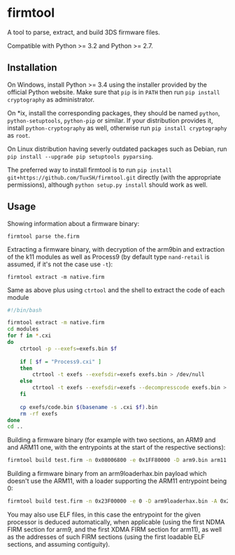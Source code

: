 # firmtool
A tool to parse, extract, and build 3DS firmware files.

Compatible with Python >= 3.2 and Python >= 2.7.

## Installation

On Windows, install Python >= 3.4 using the installer provided by the official Python website. Make sure that `pip` is in `PATH` then run `pip install cryptography` as administrator.

On *ix, install the corresponding packages, they should be named `python`, `python-setuptools`, `python-pip` or similar. If your distribution provides it, install `python-cryptography` as well, otherwise run `pip install cryptography` as `root`.

On Linux distribution having severly outdated packages such as Debian, run `pip install --upgrade pip setuptools pyparsing`.

The preferred way to install firmtool is to run `pip install git+https://github.com/TuxSH/firmtool.git` directly (with the appropriate permissions), although `python setup.py install` should work as well.

## Usage
Showing information about a firmware binary:
```
firmtool parse the.firm
```

Extracting a firmware binary, with decryption of the arm9bin and extraction of the k11 modules as well as Process9 (by default type `nand-retail` is assumed, if it's not the case use `-t`):
```
firmtool extract -m native.firm
```

Same as above plus using `ctrtool` and the shell to extract the code of each module
```bash
#!/bin/bash

firmtool extract -m native.firm
cd modules
for f in *.cxi
do
    ctrtool -p --exefs=exefs.bin $f
    
    if [ $f = "Process9.cxi" ]
    then
        ctrtool -t exefs --exefsdir=exefs exefs.bin > /dev/null
    else
        ctrtool -t exefs --exefsdir=exefs --decompresscode exefs.bin > /dev/null
    fi
    
    cp exefs/code.bin $(basename -s .cxi $f).bin
    rm -rf exefs
done
cd ..
```


Building a firmware binary (for example with two sections, an ARM9 and and ARM11 one, with the entrypoints at the start of the respective sections):

```bash
firmtool build test.firm -n 0x08006800 -e 0x1FF80000 -D arm9.bin arm11.bin -A 0x08006800 0x1FF80000 -C NDMA XDMA
```

Building a firmware binary from an arm9loaderhax.bin payload which doesn't use the ARM11, with a loader supporting the ARM11 entrypoint being 0:

```bash
firmtool build test.firm -n 0x23F00000 -e 0 -D arm9loaderhax.bin -A 0x23F00000 -C NDMA
```

You may also use ELF files, in this case the entrypoint for the given processor is deduced automatically, when applicable (using the first NDMA FIRM section for arm9, and the first XDMA FIRM section for arm11), as well as the addresses of such FIRM sections (using the first loadable ELF sections, and assuming contiguity).
